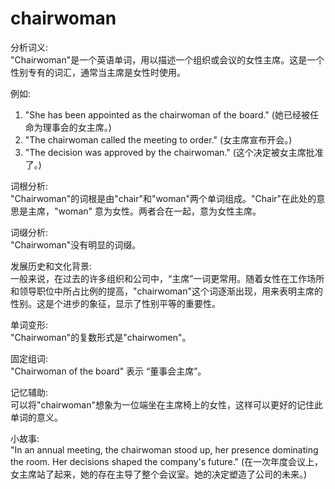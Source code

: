 # chairwoman

分析词义:  
"Chairwoman"是一个英语单词，用以描述一个组织或会议的女性主席。这是一个性别专有的词汇，通常当主席是女性时使用。

  

例如:

  

1.  "She has been appointed as the chairwoman of the board." (她已经被任命为理事会的女主席。)
2.  "The chairwoman called the meeting to order." (女主席宣布开会。)
3.  "The decision was approved by the chairwoman." (这个决定被女主席批准了。)

  

词根分析:  
"Chairwoman"的词根是由"chair"和"woman"两个单词组成。"Chair"在此处的意思是主席，"woman" 意为女性。两者合在一起，意为女性主席。

  

词缀分析:  
"Chairwoman"没有明显的词缀。

  

发展历史和文化背景:  
一般来说，在过去的许多组织和公司中，“主席”一词更常用。随着女性在工作场所和领导职位中所占比例的提高，"chairwoman"这个词逐渐出现，用来表明主席的性别。这是个进步的象征，显示了性别平等的重要性。

  

单词变形:  
"Chairwoman"的复数形式是"chairwomen"。

  

固定组词:  
"Chairwoman of the board" 表示 “董事会主席”。

  

记忆辅助:  
可以将"chairwoman"想象为一位端坐在主席椅上的女性，这样可以更好的记住此单词的意义。

  

小故事:  
"In an annual meeting, the chairwoman stood up, her presence dominating the room. Her decisions shaped the company's future." (在一次年度会议上，女主席站了起来，她的存在主导了整个会议室。她的决定塑造了公司的未来。)
